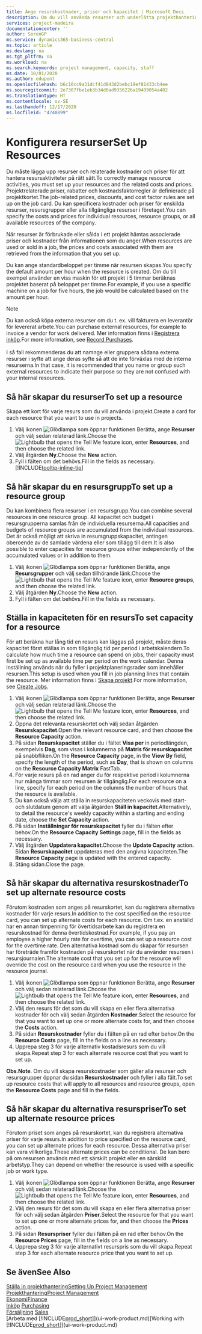 ```yaml
---
title: Ange resurskostnader, priser och kapacitet | Microsoft Docs
description: Om du vill använda resurser och underlätta projekthantering, specificera kostnader och priser för enskilda resurser eller resursgrupper och ange en resurskapacitet.
services: project-madeira
documentationcenter: ''
author: SorenGP
ms.service: dynamics365-business-central
ms.topic: article
ms.devlang: na
ms.tgt_pltfrm: na
ms.workload: na
ms.search.keywords: project management, capacity, staff
ms.date: 10/01/2020
ms.author: edupont
ms.openlocfilehash: b6c10cc9a31dcf41d843d2bebc19ef81433cb4ee
ms.sourcegitcommit: 2e7307fbe1eb3b34d0ad9356226a19409054a402
ms.translationtype: HT
ms.contentlocale: sv-SE
ms.lasthandoff: 12/17/2020
ms.locfileid: "4748899"
---
```

# <a name="set-up-resources"></a><span data-ttu-id="e31b4-103">Konfigurera resurser</span><span class="sxs-lookup"><span data-stu-id="e31b4-103">Set Up Resources</span></span>
<span data-ttu-id="e31b4-104">Du måste lägga upp resurser och relaterade kostnader och priser för att hantera resursaktiviteter på rätt sätt.</span><span class="sxs-lookup"><span data-stu-id="e31b4-104">To correctly manage resource activities, you must set up your resources and the related costs and prices.</span></span> <span data-ttu-id="e31b4-105">Projektrelaterade priser, rabatter och kostnadsfaktorregler är definierade på projektkortet.</span><span class="sxs-lookup"><span data-stu-id="e31b4-105">The job-related prices, discounts, and cost factor rules are set up on the job card.</span></span> <span data-ttu-id="e31b4-106">Du kan specificera kostnader och priser för enskilda resurser, resursgrupper eller alla tillgängliga resurser i företaget.</span><span class="sxs-lookup"><span data-stu-id="e31b4-106">You can specify the costs and prices for individual resources, resource groups, or all available resources of the company.</span></span>

<span data-ttu-id="e31b4-107">När resurser är förbrukade eller sålda i ett projekt hämtas associerade priser och kostnader från informationen som du anger.</span><span class="sxs-lookup"><span data-stu-id="e31b4-107">When resources are used or sold in a job, the prices and costs associated with them are retrieved from the information that you set up.</span></span>

<span data-ttu-id="e31b4-108">Du kan ange standardbeloppet per timme när resursen skapas.</span><span class="sxs-lookup"><span data-stu-id="e31b4-108">You specify the default amount per hour when the resource is created.</span></span> <span data-ttu-id="e31b4-109">Om du till exempel använder en viss maskin för ett projekt i 5 timmar beräknas projektet baserat på beloppet per timme.</span><span class="sxs-lookup"><span data-stu-id="e31b4-109">For example, if you use a specific machine on a job for five hours, the job would be calculated based on the amount per hour.</span></span>

> [!NOTE]
> <span data-ttu-id="e31b4-110">Du kan också köpa externa resurser om du t. ex. vill fakturera en leverantör för levererat arbete.</span><span class="sxs-lookup"><span data-stu-id="e31b4-110">You can purchase external resources, for example to invoice a vendor for work delivered.</span></span> <span data-ttu-id="e31b4-111">Mer information finns i [Registrera inköp](purchasing-how-record-purchases.md).</span><span class="sxs-lookup"><span data-stu-id="e31b4-111">For more information, see [Record Purchases](purchasing-how-record-purchases.md).</span></span><br /><br />
> <span data-ttu-id="e31b4-112">I så fall rekommenderas du att namnge eller gruppera sådana externa resurser i syfte att ange deras syfte så att de inte förväxlas med de interna resurserna.</span><span class="sxs-lookup"><span data-stu-id="e31b4-112">In that case, it is recommended that you name or group such external resources to indicate their purpose so they are not confused with your internal resources.</span></span>

## <a name="to-set-up-a-resource"></a><span data-ttu-id="e31b4-113">Så här skapar du resurser</span><span class="sxs-lookup"><span data-stu-id="e31b4-113">To set up a resource</span></span>
<span data-ttu-id="e31b4-114">Skapa ett kort för varje resurs som du vill använda i projekt.</span><span class="sxs-lookup"><span data-stu-id="e31b4-114">Create a card for each resource that you want to use in projects.</span></span>

1. <span data-ttu-id="e31b4-115">Välj ikonen ![Glödlampa som öppnar funktionen Berätta](media/ui-search/search_small.png "Berätta vad du vill göra"), ange **Resurser** och välj sedan relaterad länk.</span><span class="sxs-lookup"><span data-stu-id="e31b4-115">Choose the ![Lightbulb that opens the Tell Me feature](media/ui-search/search_small.png "Tell me what you want to do") icon, enter **Resources**, and then choose the related link.</span></span>
2. <span data-ttu-id="e31b4-116">Välj åtgärden **Ny**.</span><span class="sxs-lookup"><span data-stu-id="e31b4-116">Choose the **New** action.</span></span>
3. <span data-ttu-id="e31b4-117">Fyll i fälten om det behövs.</span><span class="sxs-lookup"><span data-stu-id="e31b4-117">Fill in the fields as necessary.</span></span> [!INCLUDE[tooltip-inline-tip](includes/tooltip-inline-tip_md.md)]  

## <a name="to-set-up-a-resource-group"></a><span data-ttu-id="e31b4-118">Så här skapar du en resursgrupp</span><span class="sxs-lookup"><span data-stu-id="e31b4-118">To set up a resource group</span></span>
<span data-ttu-id="e31b4-119">Du kan kombinera flera resurser i en resursgrupp.</span><span class="sxs-lookup"><span data-stu-id="e31b4-119">You can combine several resources in one resource group.</span></span> <span data-ttu-id="e31b4-120">All kapacitet och budget i resursgrupperna samlas från de individuella resurserna.</span><span class="sxs-lookup"><span data-stu-id="e31b4-120">All capacities and budgets of resource groups are accumulated from the individual resources.</span></span> <span data-ttu-id="e31b4-121">Det är också möjligt att skriva in resursgruppskapacitet, antingen oberoende av de samlade värdena eller som tillägg till dem.</span><span class="sxs-lookup"><span data-stu-id="e31b4-121">It is also possible to enter capacities for resource groups either independently of the accumulated values or in addition to them.</span></span>

1. <span data-ttu-id="e31b4-122">Välj ikonen ![Glödlampa som öppnar funktionen Berätta](media/ui-search/search_small.png "Berätta vad du vill göra"), ange **Resursgrupper** och välj sedan tillhörande länk.</span><span class="sxs-lookup"><span data-stu-id="e31b4-122">Choose the ![Lightbulb that opens the Tell Me feature](media/ui-search/search_small.png "Tell me what you want to do") icon, enter **Resource groups**, and then choose the related link.</span></span>
2. <span data-ttu-id="e31b4-123">Välj åtgärden **Ny**.</span><span class="sxs-lookup"><span data-stu-id="e31b4-123">Choose the **New** action.</span></span>
3. <span data-ttu-id="e31b4-124">Fyll i fälten om det behövs.</span><span class="sxs-lookup"><span data-stu-id="e31b4-124">Fill in the fields as necessary.</span></span>

## <a name="to-set-capacity-for-a-resource"></a><span data-ttu-id="e31b4-125">Ställa in kapaciteten för en resurs</span><span class="sxs-lookup"><span data-stu-id="e31b4-125">To set capacity for a resource</span></span>
<span data-ttu-id="e31b4-126">För att beräkna hur lång tid en resurs kan läggas på projekt, måste deras kapacitet först ställas in som tillgänglig tid per period i arbetskalendern.</span><span class="sxs-lookup"><span data-stu-id="e31b4-126">To calculate how much time a resource can spend on jobs, their capacity must first be set up as available time per period on the work calendar.</span></span> <span data-ttu-id="e31b4-127">Denna inställning används när du fyller i projektplaneringsrader som innehåller resursen.</span><span class="sxs-lookup"><span data-stu-id="e31b4-127">This setup is used when you fill in job planning lines that contain the resource.</span></span> <span data-ttu-id="e31b4-128">Mer information finns i [Skapa projekt](projects-how-create-jobs.md).</span><span class="sxs-lookup"><span data-stu-id="e31b4-128">For more information, see [Create Jobs](projects-how-create-jobs.md).</span></span>

1. <span data-ttu-id="e31b4-129">Välj ikonen ![Glödlampa som öppnar funktionen Berätta](media/ui-search/search_small.png "Berätta vad du vill göra"), ange **Resurser** och välj sedan relaterad länk.</span><span class="sxs-lookup"><span data-stu-id="e31b4-129">Choose the ![Lightbulb that opens the Tell Me feature](media/ui-search/search_small.png "Tell me what you want to do") icon, enter **Resources**, and then choose the related link.</span></span>
2. <span data-ttu-id="e31b4-130">Öppna det relevanta resurskortet och välj sedan åtgärden **Resurskapacitet**.</span><span class="sxs-lookup"><span data-stu-id="e31b4-130">Open the relevant resource card, and then choose the **Resource Capacity** action.</span></span>
3. <span data-ttu-id="e31b4-131">På sidan **Resurskapacitet** ställer du i fältet **Visa per** in periodlängden, exempelvis **Dag**, som visas i kolumnerna på **Matris för resurskapacitet** på snabbfliken.</span><span class="sxs-lookup"><span data-stu-id="e31b4-131">On the **Resource Capacity** page, in the **View By** field, specify the length of the period, such as **Day**, that is shown on columns on the **Resource Capacity Matrix** FastTab.</span></span>
4. <span data-ttu-id="e31b4-132">För varje resurs på en rad anger du för respektive period i kolumnerna hur många timmar som resursen är tillgänglig.</span><span class="sxs-lookup"><span data-stu-id="e31b4-132">For each resource on a line, specify for each period on the columns the number of hours that the resource is available.</span></span>
5. <span data-ttu-id="e31b4-133">Du kan också välja att ställa in resurskapaciteten veckovis med start- och slutdatum genom att välja åtgärden **Ställ in kapacitet**.</span><span class="sxs-lookup"><span data-stu-id="e31b4-133">Alternatively, to detail the resource's weekly capacity within a starting and ending date, choose the **Set Capacity** action.</span></span>
6. <span data-ttu-id="e31b4-134">På sidan **Inställningar för resurskapacitet** fyller du i fälten efter behov.</span><span class="sxs-lookup"><span data-stu-id="e31b4-134">On the **Resource Capacity Settings** page, fill in the fields as necessary.</span></span>
7. <span data-ttu-id="e31b4-135">Välj åtgärden **Uppdatera kapacitet**.</span><span class="sxs-lookup"><span data-stu-id="e31b4-135">Choose the **Update Capacity** action.</span></span> <span data-ttu-id="e31b4-136">Sidan **Resurskapacitet** uppdateras med den angivna kapaciteten.</span><span class="sxs-lookup"><span data-stu-id="e31b4-136">The **Resource Capacity** page is updated with the entered capacity.</span></span>
8. <span data-ttu-id="e31b4-137">Stäng sidan.</span><span class="sxs-lookup"><span data-stu-id="e31b4-137">Close the page.</span></span>

## <a name="to-set-up-alternate-resource-costs"></a><span data-ttu-id="e31b4-138">Så här skapar du alternativa resurskostnader</span><span class="sxs-lookup"><span data-stu-id="e31b4-138">To set up alternate resource costs</span></span>
<span data-ttu-id="e31b4-139">Förutom kostnaden som anges på resurskortet, kan du registrera alternativa kostnader för varje resurs.</span><span class="sxs-lookup"><span data-stu-id="e31b4-139">In addition to the cost specified on the resource card, you can set up alternate costs for each resource.</span></span> <span data-ttu-id="e31b4-140">Om t.ex. en anställd har en annan timpenning för övertidsarbete kan du registrera en resurskostnad för denna övertidskostnad.</span><span class="sxs-lookup"><span data-stu-id="e31b4-140">For example, if you pay an employee a higher hourly rate for overtime, you can set up a resource cost for the overtime rate.</span></span> <span data-ttu-id="e31b4-141">Den alternativa kostnad som du skapar för resursen har företräde framför kostnaden på resurskortet när du använder resursen i resursjournalen.</span><span class="sxs-lookup"><span data-stu-id="e31b4-141">The alternate cost that you set up for the resource will override the cost on the resource card when you use the resource in the resource journal.</span></span>

1. <span data-ttu-id="e31b4-142">Välj ikonen ![Glödlampa som öppnar funktionen Berätta](media/ui-search/search_small.png "Berätta vad du vill göra"), ange **Resurser** och välj sedan relaterad länk.</span><span class="sxs-lookup"><span data-stu-id="e31b4-142">Choose the ![Lightbulb that opens the Tell Me feature](media/ui-search/search_small.png "Tell me what you want to do") icon, enter **Resources**, and then choose the related link.</span></span>  
2. <span data-ttu-id="e31b4-143">Välj den resurs för det som du vill skapa en eller flera alternativa kostnader för och välj sedan åtgärden **Kostnader**.</span><span class="sxs-lookup"><span data-stu-id="e31b4-143">Select the resource for that you want to set up one or more alternate costs for, and then choose the **Costs** action.</span></span>  
3. <span data-ttu-id="e31b4-144">På sidan **Resurskostnader** fyller du i fälten på en rad efter behov.</span><span class="sxs-lookup"><span data-stu-id="e31b4-144">On the **Resource Costs** page, fill in the fields on a line as necessary.</span></span>  
4. <span data-ttu-id="e31b4-145">Upprepa steg 3 för varje alternativ kostadsresurs som du vill skapa.</span><span class="sxs-lookup"><span data-stu-id="e31b4-145">Repeat step 3 for each alternate resource cost that you want to set up.</span></span>

<span data-ttu-id="e31b4-146">**Obs**.</span><span class="sxs-lookup"><span data-stu-id="e31b4-146">**Note**.</span></span> <span data-ttu-id="e31b4-147">Om du vill skapa resurskostnader som gäller alla resurser och resursgrupper öppnar du sidan  **Resurskostnader** och fyller i alla fält.</span><span class="sxs-lookup"><span data-stu-id="e31b4-147">To set up resource costs that will apply to all resources and resource groups, open the **Resource Costs** page and fill in the fields.</span></span>

## <a name="to-set-up-alternate-resource-prices"></a><span data-ttu-id="e31b4-148">Så här skapar du alternativa resurspriser</span><span class="sxs-lookup"><span data-stu-id="e31b4-148">To set up alternate resource prices</span></span>
<span data-ttu-id="e31b4-149">Förutom priset som anges på resurskortet, kan du registrera alternativa priser för varje resurs.</span><span class="sxs-lookup"><span data-stu-id="e31b4-149">In addition to price specified on the resource card, you can set up alternate prices for each resource.</span></span> <span data-ttu-id="e31b4-150">Dessa alternativa priser kan vara villkorliga.</span><span class="sxs-lookup"><span data-stu-id="e31b4-150">These alternate prices can be conditional.</span></span> <span data-ttu-id="e31b4-151">De kan bero på om resursen används med ett särskilt projekt eller en särskild arbetstyp.</span><span class="sxs-lookup"><span data-stu-id="e31b4-151">They can depend on whether the resource is used with a specific job or work type.</span></span>

1. <span data-ttu-id="e31b4-152">Välj ikonen ![Glödlampa som öppnar funktionen Berätta](media/ui-search/search_small.png "Berätta vad du vill göra"), ange **Resurser** och välj sedan relaterad länk.</span><span class="sxs-lookup"><span data-stu-id="e31b4-152">Choose the ![Lightbulb that opens the Tell Me feature](media/ui-search/search_small.png "Tell me what you want to do") icon, enter **Resources**, and then choose the related link.</span></span>
2. <span data-ttu-id="e31b4-153">Välj den resurs för det som du vill skapa en eller flera alternativa priser för och välj sedan åtgärden **Priser**.</span><span class="sxs-lookup"><span data-stu-id="e31b4-153">Select the resource for that you want to set up one or more alternate prices for, and then choose the **Prices** action.</span></span>
3. <span data-ttu-id="e31b4-154">På sidan **Resurspriser** fyller du i fälten på en rad efter behov.</span><span class="sxs-lookup"><span data-stu-id="e31b4-154">On the **Resource Prices** page, fill in the fields on a line as necessary.</span></span>
4. <span data-ttu-id="e31b4-155">Upprepa steg 3 för varje alternativt resurspris som du vill skapa.</span><span class="sxs-lookup"><span data-stu-id="e31b4-155">Repeat step 3 for each alternate resource price that you want to set up.</span></span>

## <a name="see-also"></a><span data-ttu-id="e31b4-156">Se även</span><span class="sxs-lookup"><span data-stu-id="e31b4-156">See Also</span></span>
[<span data-ttu-id="e31b4-157">Ställa in projekthantering</span><span class="sxs-lookup"><span data-stu-id="e31b4-157">Setting Up Project Management</span></span>](projects-setup-projects.md)  
[<span data-ttu-id="e31b4-158">Projekthantering</span><span class="sxs-lookup"><span data-stu-id="e31b4-158">Project Management</span></span>](projects-manage-projects.md)  
[<span data-ttu-id="e31b4-159">Ekonomi</span><span class="sxs-lookup"><span data-stu-id="e31b4-159">Finance</span></span>](finance.md)  
<span data-ttu-id="e31b4-160">[Inköp](purchasing-manage-purchasing.md)       </span><span class="sxs-lookup"><span data-stu-id="e31b4-160">[Purchasing](purchasing-manage-purchasing.md)       </span></span>  
<span data-ttu-id="e31b4-161">[Försäljning](sales-manage-sales.md)    </span><span class="sxs-lookup"><span data-stu-id="e31b4-161">[Sales](sales-manage-sales.md)    </span></span>  
<span data-ttu-id="e31b4-162">[Arbeta med [!INCLUDE[prod_short](includes/prod_short.md)]](ui-work-product.md)</span><span class="sxs-lookup"><span data-stu-id="e31b4-162">[Working with [!INCLUDE[prod_short](includes/prod_short.md)]](ui-work-product.md)</span></span>  
